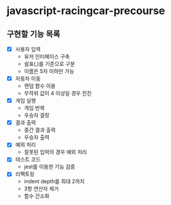 # javascript-racingcar-precourse

## 구현할 기능 목록

- [x] 사용자 입력
  - 유저 인터페이스 구축
  - 쉼표(,)를 기준으로 구분
  - 이름은 5자 이하만 가능
- [x] 자동차 이동
  - 랜덤 함수 이용
  - 무작위 값이 4 이상일 경우 전진
- [x] 게임 실행
  - 게임 반복
  - 우승자 결정
- [x] 결과 출력
  - 중간 결과 출력
  - 우승자 출력
- [x] 예외 처리
  - 잘못된 입력의 경우 예외 처리
- [x] 테스트 코드
  - jest를 이용한 기능 검증
- [x] 리팩토링
  - indent depth를 최대 2까지
  - 3항 연산자 제거
  - 함수 간소화
